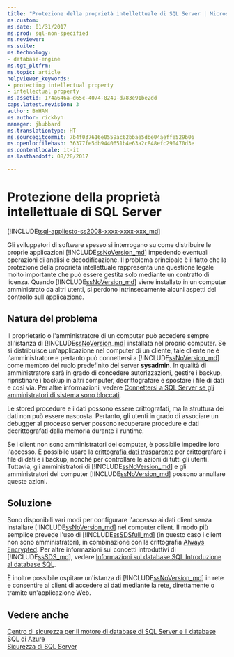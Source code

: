 ```yaml
---
title: "Protezione della proprietà intellettuale di SQL Server | Microsoft Docs"
ms.custom: 
ms.date: 01/31/2017
ms.prod: sql-non-specified
ms.reviewer: 
ms.suite: 
ms.technology:
- database-engine
ms.tgt_pltfrm: 
ms.topic: article
helpviewer_keywords:
- protecting intellectual property
- intellectual property
ms.assetid: 174a646a-d65c-4074-8249-d783e91be2dd
caps.latest.revision: 3
author: BYHAM
ms.author: rickbyh
manager: jhubbard
ms.translationtype: HT
ms.sourcegitcommit: 7b4f037616e0559ac62bbae5dbe04aeffe529b06
ms.openlocfilehash: 36377fe5db9440651b4e63a2c848efc290470d3e
ms.contentlocale: it-it
ms.lasthandoff: 08/28/2017

---
```

# <a name="protecting-your-sql-server-intellectual-property"></a>Protezione della proprietà intellettuale di SQL Server
[!INCLUDE[tsql-appliesto-ss2008-xxxx-xxxx-xxx_md](../../includes/tsql-appliesto-ss2008-xxxx-xxxx-xxx-md.md)]

Gli sviluppatori di software spesso si interrogano su come distribuire le proprie applicazioni [!INCLUDE[ssNoVersion_md](../../includes/ssnoversion-md.md)] impedendo eventuali operazioni di analisi e decodificazione. Il problema principale è il fatto che la protezione della proprietà intellettuale rappresenta una questione legale molto importante che può essere gestita solo mediante un contratto di licenza. Quando [!INCLUDE[ssNoVersion_md](../../includes/ssnoversion-md.md)] viene installato in un computer amministrato da altri utenti, si perdono intrinsecamente alcuni aspetti del controllo sull'applicazione. 

## <a name="nature-of-the-problem"></a>Natura del problema
Il proprietario o l'amministratore di un computer può accedere sempre all'istanza di [!INCLUDE[ssNoVersion_md](../../includes/ssnoversion-md.md)] installata nel proprio computer. Se si distribuisce un'applicazione nel computer di un cliente, tale cliente ne è l'amministratore e pertanto può connettersi a [!INCLUDE[ssNoVersion_md](../../includes/ssnoversion-md.md)] come membro del ruolo predefinito del server **sysadmin**. In qualità di amministratore sarà in grado di concedere autorizzazioni, gestire i backup, ripristinare i backup in altri computer, decrittografare e spostare i file di dati e così via. Per altre informazioni, vedere [Connettersi a SQL Server se gli amministratori di sistema sono bloccati](../../database-engine/configure-windows/connect-to-sql-server-when-system-administrators-are-locked-out.md). 

Le stored procedure e i dati possono essere crittografati, ma la struttura dei dati non può essere nascosta. Pertanto, gli utenti in grado di associare un debugger al processo server possono recuperare procedure e dati decrittografati dalla memoria durante il runtime.

Se i client non sono amministratori dei computer, è possibile impedire loro l'accesso. È possibile usare la [crittografia dati trasparente](../../relational-databases/security/encryption/transparent-data-encryption.md) per crittografare i file di dati e i backup, nonché per controllare le azioni di tutti gli utenti. Tuttavia, gli amministratori di [!INCLUDE[ssNoVersion_md](../../includes/ssnoversion-md.md)] e gli amministratori del computer [!INCLUDE[ssNoVersion_md](../../includes/ssnoversion-md.md)] possono annullare queste azioni.

## <a name="solution"></a>Soluzione
Sono disponibili vari modi per configurare l'accesso ai dati client senza installare [!INCLUDE[ssNoVersion_md](../../includes/ssnoversion-md.md)] nel computer client. Il modo più semplice prevede l'uso di [!INCLUDE[ssSDSfull_md](../../includes/sssdsfull-md.md)] (in questo caso i client non sono amministratori), in combinazione con la crittografia [Always Encrypted](../../relational-databases/security/encryption/always-encrypted-database-engine.md). Per altre informazioni sui concetti introduttivi di [!INCLUDE[ssSDS_md](../../includes/sssds-md.md)], vedere [Informazioni sul database SQL Introduzione al database SQL](https://docs.microsoft.com/azure/sql-database/sql-database-technical-overview).  

È inoltre possibile ospitare un'istanza di [!INCLUDE[ssNoVersion_md](../../includes/ssnoversion-md.md)] in rete e consentire ai client di accedere ai dati mediante la rete, direttamente o tramite un'applicazione Web.

## <a name="see-also"></a>Vedere anche

[Centro di sicurezza per il motore di database di SQL Server e il database SQL di Azure](../../relational-databases/security/security-center-for-sql-server-database-engine-and-azure-sql-database.md)  
[Sicurezza di SQL Server](../../relational-databases/security/securing-sql-server.md)  



